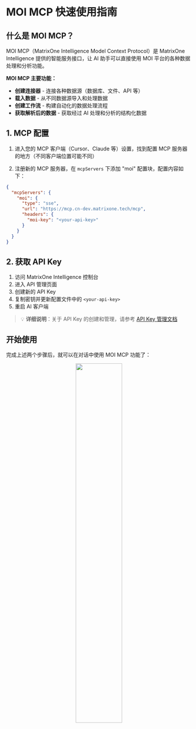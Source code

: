 # MOI MCP 快速使用指南

## 什么是 MOI MCP？

MOI MCP（MatrixOne Intelligence Model Context Protocol）是 MatrixOne Intelligence 提供的智能服务接口，让 AI 助手可以直接使用 MOI 平台的各种数据处理和分析功能。

**MOI MCP 主要功能：**

- **创建连接器** - 连接各种数据源（数据库、文件、API 等）
- **载入数据** - 从不同数据源导入和处理数据
- **创建工作流** - 构建自动化的数据处理流程
- **获取解析后的数据** - 获取经过 AI 处理和分析的结构化数据

## 1. MCP 配置

1. 进入您的 MCP 客户端（Cursor、Claude 等）设置，找到配置 MCP 服务器的地方（不同客户端位置可能不同）

2. 注册新的 MCP 服务器，在 `mcpServers` 下添加 "moi" 配置块，配置内容如下：

```json
{
  "mcpServers": {
    "moi": {
      "type": "sse",
      "url": "https://mcp.cn-dev.matrixone.tech/mcp",
      "headers": {
        "moi-key": "<your-api-key>"
      }
    }
  }
}
```

## 2. 获取 API Key

1. 访问 MatrixOne Intelligence 控制台
2. 进入 API 管理页面
3. 创建新的 API Key
4. 复制密钥并更新配置文件中的 `<your-api-key>`
5. 重启 AI 客户端

> 💡 **详细说明**：关于 API Key 的创建和管理，请参考 [API Key 管理文档](../workflow%20api/token_api.md#api-key-管理)

## 开始使用

完成上述两个步骤后，就可以在对话中使用 MOI MCP 功能了：

<div align="center">
  <img src="/assets/images/mcp.png" width="50%" height="50%">
</div>
